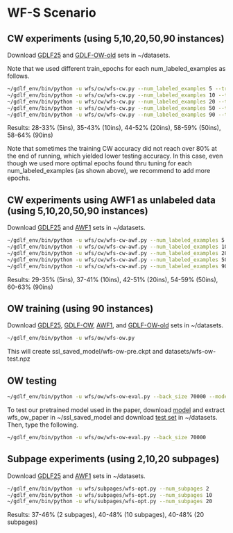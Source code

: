 # WF-S Scenario

## CW experiments (using 5,10,20,50,90 instances)

Download [GDLF25](https://docs.google.com/uc?export=download&id=1p49l9Y0NFqTjIuT-1i3oQFa2UZktKy6A) and [GDLF-OW-old](https://docs.google.com/uc?export=download&id=1xLYTNzf1hJMTlvpjvFCBurvo7jmPRwMz) sets in ~/datasets.

Note that we used different train_epochs for each num_labeled_examples as follows.

```sh
~/gdlf_env/bin/python -u wfs/cw/wfs-cw.py --num_labeled_examples 5 --train_epochs 6
~/gdlf_env/bin/python -u wfs/cw/wfs-cw.py --num_labeled_examples 10 --train_epochs 10
~/gdlf_env/bin/python -u wfs/cw/wfs-cw.py --num_labeled_examples 20 --train_epochs 10
~/gdlf_env/bin/python -u wfs/cw/wfs-cw.py --num_labeled_examples 50 --train_epochs 10
~/gdlf_env/bin/python -u wfs/cw/wfs-cw.py --num_labeled_examples 90 --train_epochs 10
```

Results: 28-33% (5ins), 35-43% (10ins), 44-52% (20ins), 58-59% (50ins), 58-64% (90ins)


Note that sometimes the training CW accuracy did not reach over 80% at the end of running, which yielded lower testing accuracy. In this case, even though we used more optimal epochs found thru tuning for each num_labeled_examples (as shown above), we recommend to add more epochs.


## CW experiments using AWF1 as unlabeled data (using 5,10,20,50,90 instances)

Download [GDLF25](https://docs.google.com/uc?export=download&id=1p49l9Y0NFqTjIuT-1i3oQFa2UZktKy6A) and [AWF1](https://docs.google.com/uc?export=download&id=1Y7QObZn8H1CBfcncU6bhj6Xmx08FMYSv) sets in ~/datasets.

```sh
~/gdlf_env/bin/python -u wfs/cw/wfs-cw-awf.py --num_labeled_examples 5 --train_epochs 3
~/gdlf_env/bin/python -u wfs/cw/wfs-cw-awf.py --num_labeled_examples 10 --train_epochs 3
~/gdlf_env/bin/python -u wfs/cw/wfs-cw-awf.py --num_labeled_examples 20 --train_epochs 3
~/gdlf_env/bin/python -u wfs/cw/wfs-cw-awf.py --num_labeled_examples 50 --train_epochs 4
~/gdlf_env/bin/python -u wfs/cw/wfs-cw-awf.py --num_labeled_examples 90 --train_epochs 5
```

Results: 29-35% (5ins), 37-41% (10ins), 42-51% (20ins), 54-59% (50ins), 60-63% (90ins)


## OW training (using 90 instances)

Download [GDLF25](https://docs.google.com/uc?export=download&id=1p49l9Y0NFqTjIuT-1i3oQFa2UZktKy6A), [GDLF-OW](https://docs.google.com/uc?export=download&id=1aT5fLgRVGKwF_-VhB5px-WEAVsEOxhxD), [AWF1](https://docs.google.com/uc?export=download&id=1Y7QObZn8H1CBfcncU6bhj6Xmx08FMYSv), and [GDLF-OW-old](https://docs.google.com/uc?export=download&id=1xLYTNzf1hJMTlvpjvFCBurvo7jmPRwMz) sets in ~/datasets.

```sh
~/gdlf_env/bin/python -u wfs/ow/wfs-ow.py 
```

This will create ssl_saved_model/wfs-ow-pre<precision>.ckpt and datasets/wfs-ow-test.npz

## OW testing

```sh
~/gdlf_env/bin/python -u wfs/ow/wfs-ow-eval.py --back_size 70000 --model_path ~/ssl_saved_model/wfs-ow-pre<precision>.ckpt --test_path ~/datasets/wfs-ow-awf-gdow.npz
```

To test our pretrained model used in the paper, download [model](https://docs.google.com/uc?export=download&id=1HAkZQUenNk7TczMt2Y8ohSdn26H3UzFr) and extract wfs_ow_paper in ~/ssl_saved_model and download [test set](https://docs.google.com/uc?export=download&id=1LvYgyrRnspqt8KYqN-yxS5haF0yZ6iuY) in ~/datasets. Then, type the following.

```sh
~/gdlf_env/bin/python -u wfs/ow/wfs-ow-eval.py --back_size 70000
```

## Subpage experiments (using 2,10,20 subpages)

Download [GDLF25](https://docs.google.com/uc?export=download&id=1p49l9Y0NFqTjIuT-1i3oQFa2UZktKy6A) and [AWF1](https://docs.google.com/uc?export=download&id=1Y7QObZn8H1CBfcncU6bhj6Xmx08FMYSv) sets in ~/datasets.

```sh
~/gdlf_env/bin/python -u wfs/subpages/wfs-opt.py --num_subpages 2
~/gdlf_env/bin/python -u wfs/subpages/wfs-opt.py --num_subpages 10
~/gdlf_env/bin/python -u wfs/subpages/wfs-opt.py --num_subpages 20
```

Results: 37-46% (2 subpages), 40-48% (10 subpages), 40-48% (20 subpages)
